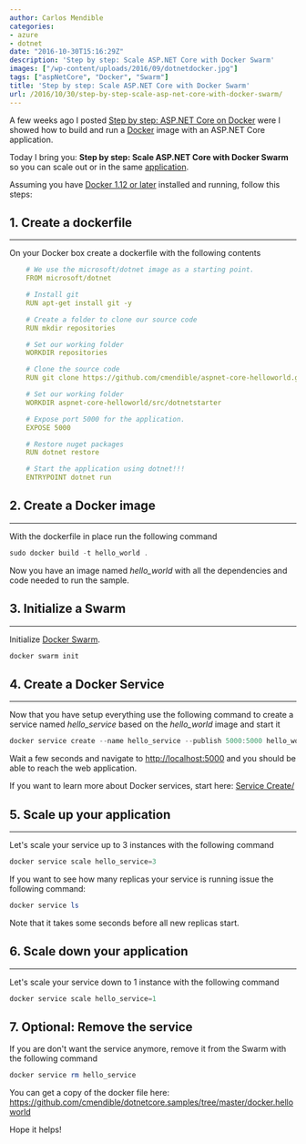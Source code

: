 ```yaml
---
author: Carlos Mendible
categories:
- azure
- dotnet
date: "2016-10-30T15:16:29Z"
description: 'Step by step: Scale ASP.NET Core with Docker Swarm'
images: ["/wp-content/uploads/2016/09/dotnetdocker.jpg"]
tags: ["aspNetCore", "Docker", "Swarm"]
title: 'Step by step: Scale ASP.NET Core with Docker Swarm'
url: /2016/10/30/step-by-step-scale-asp-net-core-with-docker-swarm/
---
```

A few weeks ago I posted <a href="https://carlos.mendible.com/2016/09/26/step-by-step-asp-net-core-on-docker/" target="_blank">Step by step: ASP.NET Core on Docker</a> were I showed how to build and run a <a href="https://www.docker.com/" target="_blank">Docker</a> image with an ASP.NET Core application.

Today I bring you: **Step by step: Scale ASP.NET Core with Docker Swarm** so you can scale out or in the same [application](https://github.com/cmendible/dotnetcore.samples/tree/master/docker.helloworld).

Assuming you have <a href="https://www.docker.com/" target="_blank">Docker 1.12 or later</a> installed and running, follow this steps:

## 1. Create a dockerfile
---
On your Docker box create a dockerfile with the following contents 
    
``` yaml    
    # We use the microsoft/dotnet image as a starting point.
    FROM microsoft/dotnet

    # Install git
    RUN apt-get install git -y

    # Create a folder to clone our source code 
    RUN mkdir repositories

    # Set our working folder
    WORKDIR repositories

    # Clone the source code
    RUN git clone https://github.com/cmendible/aspnet-core-helloworld.git

    # Set our working folder
    WORKDIR aspnet-core-helloworld/src/dotnetstarter

    # Expose port 5000 for the application.    
    EXPOSE 5000

    # Restore nuget packages
    RUN dotnet restore

    # Start the application using dotnet!!!
    ENTRYPOINT dotnet run
```
## 2. Create a Docker image
---
With the dockerfile in place run the following command 
    
``` powershell
sudo docker build -t hello_world .
```

Now you have an image named <em>hello_world</em> with all the dependencies and code needed to run the sample.  
      
## 3. Initialize a Swarm
---
Initialize <a href="https://docs.docker.com/swarm/" target="_blank">Docker Swarm</a>.
          
``` powershell   
docker swarm init
```   
      
## 4. Create a Docker Service
---
Now that you have setup everything use the following command to create a service named <em>hello_service</em> based on the <em>hello_world</em> image and start it 
          
``` powershell   
docker service create --name hello_service --publish 5000:5000 hello_world
```

Wait a few seconds and navigate to <a href="http://localhost:5000" target="_blank">http://localhost:5000</a> and you should be able to reach the web application.
      
If you want to learn more about Docker services, start here: <a href="https://docs.docker.com/engine/reference/commandline/service_create/" target="_blank">Service Create/</a>
      
## 5. Scale up your application
---
Let's scale your service up to 3 instances with the following command 
          
``` powershell   
docker service scale hello_service=3
```

If you want to see how many replicas your service is running issue the following command:
         
``` powershell   
docker service ls
```

Note that it takes some seconds before all new replicas start.
            
## 6. Scale down your application
---            
Let's scale your service down to 1 instance with the following command 
                
``` powershell   
docker service scale hello_service=1
```
            
## 7. Optional: Remove the service
If you are don't want the service anymore, remove it from the Swarm with the following command 
                
``` powershell   
docker service rm hello_service
```

You can get a copy of the docker file here: <a href="https://github.com/cmendible/dotnetcore.samples/tree/master/docker.helloworld">https://github.com/cmendible/dotnetcore.samples/tree/master/docker.helloworld</a>
        
Hope it helps!    